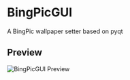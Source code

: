 # BingPicGUI
A BingPic wallpaper setter based on pyqt

## Preview
![BingPicGUI Preview](http://www.xushuli.cc/images/github/preview/BingPic.jpg)
